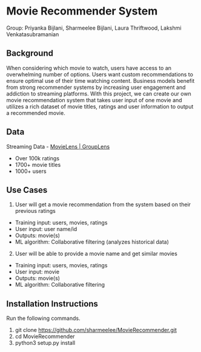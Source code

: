 # Movie Recommender System
Group: Priyanka Bijlani, Sharmeelee Bijlani, Laura Thriftwood, Lakshmi Venkatasubramanian
## Background
When considering which movie to watch, users have access to an overwhelming number of options. Users want custom recommendations to ensure optimal use of their time watching content. Business models benefit from strong recommender systems by increasing user engagement and addiction to streaming platforms. 
With this project, we can create our own movie recommendation system that takes user input of one movie and utilizes a rich dataset of movie titles, ratings and user information to output a recommended movie. 
## Data
Streaming Data - [MovieLens | GroupLens ](https://grouplens.org/datasets/movielens/100k/)
- Over 100k ratings
- 1700+ movie titles
- 1000+ users
## Use Cases
1. User will get a movie recommendation from the system based on their previous ratings
- Training input: users, movies, ratings
- User input: user name/id
- Outputs: movie(s)
- ML algorithm: Collaborative filtering (analyzes historical data)

2. User will be able to provide a movie name and get similar movies
- Training input: users, movies, ratings
- User input: movie
- Outputs: movie(s)
- ML algorithm: Collaborative filtering 
## Installation Instructions
Run the following commands.
1. git clone https://github.com/sharmeelee/MovieRecommender.git
2. cd MovieRecommender
3. python3 setup.py install

